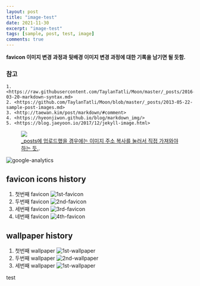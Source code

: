 ```yaml
---
layout: post
title: "image-test"
date: 2021-11-30
excerpt: "image-test"
tags: [sample, post, test, image]
comments: true
---
```


**favicon 이미지 변경 과정과 뒷배경 이미지 변경 과정에 대한 기록을 남기면 될 듯함.**  

### 참고
	1. <https://raw.githubusercontent.com/TaylanTatli/Moon/master/_posts/2016-03-20-markdown-syntax.md>
	2. <https://github.com/TaylanTatli/Moon/blob/master/_posts/2013-05-22-sample-post-images.md>
	3. <http://taewan.kim/post/markdown/#comment>
	4. <https://hyeonjiwon.github.io/blog/markdown_img/>
	5. <https://blog.jaeyoon.io/2017/12/jekyll-image.html>

<figure>
	<a href="https://raw.githubusercontent.com/jenych0314/jenych0314.github.io/fd7e75b26c66d2b852a51b59ee80bf0a0793e412/_image/2021-12-01-screenshot-error.png"><img src="https://raw.githubusercontent.com/jenych0314/jenych0314.github.io/fd7e75b26c66d2b852a51b59ee80bf0a0793e412/_image/2021-12-01-screenshot-error.png"></a>
	<figcaption><a href="https://raw.githubusercontent.com/jenych0314/jenych0314.github.io/fd7e75b26c66d2b852a51b59ee80bf0a0793e412/_image/2021-12-01-screenshot-error.png" title="Error">_posts에 업로드했을 경우에는 이미지 주소 복사를 눌러서 직접 가져와야하는 듯.</a>.</figcaption>
</figure>
  
![google-analytics](https://github.com/jenych0314/jenych0314.github.io/blob/8d13566778b653b69399688551d56486dc6bf15e/_image/2021-12-01-screenshot-google-analytics.png?raw=true "2 People - One is me, and the other is my freind I think")

## favicon icons history
1. 첫번째 favicon
![1st-favicon](https://github.com/jenych0314/jenych0314.github.io/blob/master/_image/2021-12-01-CheshireCat1.jpg?raw=true)
2. 두번째 favicon
![2nd-favicon](https://github.com/jenych0314/jenych0314.github.io/blob/master/_image/2021-12-01-CheshireCat2.png?raw=true)
3. 세번째 favicon
![3rd-favicon](https://github.com/jenych0314/jenych0314.github.io/blob/master/_image/2021-12-01-CheshireCat3.png?raw=true)
4. 네번째 favicon
![4th-favicon](https://github.com/jenych0314/jenych0314.github.io/blob/master/_image/2021-12-01-CheshireCat4.png?raw=true)

## wallpaper history
1. 첫번째 wallpaper
![1st-wallpaper](https://github.com/jenych0314/jenych0314.github.io/blob/master/_image/2021-12-01-wonderland.jpg?raw=true)
1. 두번째 wallpaper
![2nd-wallpaper](https://github.com/jenych0314/jenych0314.github.io/blob/master/_image/2021-12-01-chess.png?raw=true)
1. 세번째 wallpaper
![1st-wallpaper](https://github.com/jenych0314/jenych0314.github.io/blob/master/_image/2021-12-01-chess_negative.png?raw=true)

test